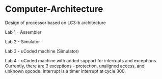 # Computer-Architecture
Design of processor based on LC3-b architecture

Lab 1 - Assembler

Lab 2 - Simulator 

Lab 3 - uCoded machine (Simulator)

Lab 4 - uCoded machine with added support for interrupts and exceptions. Currently, there are 3 exceptions - protection, unaligned access, and unknown opcode. Interrupt is a timer interrupt at cycle 300.
